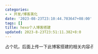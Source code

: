 ```yaml
---
categories:
- - 开发/博客美化
date: '2023-08-23T23:10:44.703647+08:00'
tags: []
title: hexo个人博客搭建
updated: 2023-8-23T23:51:11.382+8:0
---
```

占个坑，后面上传一下此博客搭建的相关内容✌
